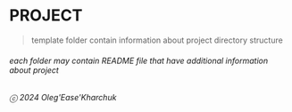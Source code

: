 
# PROJECT

> template folder contain information about project directory structure

###### _each folder may contain README file that have additional information about project_

###### ⓒ 2024 Oleg'Ease'Kharchuk
